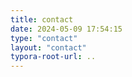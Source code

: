 ```yaml
---
title: contact
date: 2024-05-09 17:54:15
type: "contact"
layout: "contact"
typora-root-url: ..
---
```

